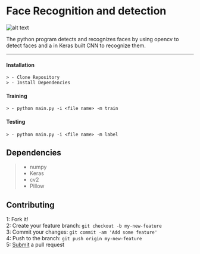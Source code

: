 Face Recognition and detection
===================

![alt text](https://s3.amazonaws.com/keras.io/img/keras-logo-2018-large-1200.png)

The python program detects and recognizes faces by using opencv to detect faces and a in Keras built CNN to recognize them.

----------

#### <i class="icon-down-big"></i> Installation

	> - Clone Repository
	> - Install Dependencies

#### <i class="icon-ccw"></i> Training

	> - python main.py -i <file name> -m train

#### <i class="icon-right-big"></i> Testing

	> - python main.py -i <file name> -m label



Dependencies
-------------------

> - numpy
> - Keras
> - cv2
> - Pillow

Contributing
-------------------
1: Fork it! <br>
2: Create your feature branch: `git checkout -b my-new-feature` <br>
3: Commit your changes: `git commit -am 'Add some feature'` <br>
4: Push to the branch: `git push origin my-new-feature` <br>
5: [Submit](https://help.github.com/articles/about-pull-requests/) a pull request <br>
